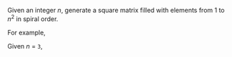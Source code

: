 
Given an integer *n*, generate a square matrix filled with elements from 1 to *n*<sup>2</sup> in spiral order.


For example,<br />
Given *n* = `3`,


